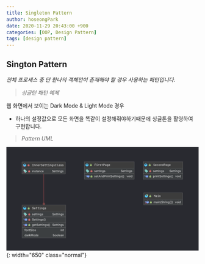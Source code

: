 ```yaml
---
title: Singleton Pattern
author: hoseongPark
date: 2020-11-29 20:43:00 +900
categories: [OOP, Design Pattern]
tags: [design pattern]
---
```


## Sington Pattern
*전체 프로세스 중 단 한나의 객체만이 존재해야 할 경우 사용하는 패턴입니다.*

> *싱글턴 패턴 예제*

웹 화면에서 보이는 Dark Mode & Light Mode 경우
   - 하나의 설정값으로 모든 화면을 똑같이 설정해줘야하기때문에 싱글톤을 활영하여 구현합니다.

> *Pattern UML*

![singleton uml](/assets/img/design-pattern/singleton.png){: width="650" class="normal"}